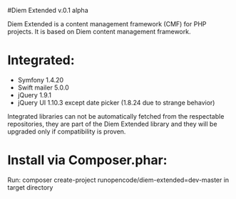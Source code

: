 #Diem Extended v.0.1 alpha

Diem Extended is a content management framework (CMF) for PHP projects. 
It is based on Diem content management framework.

Integrated:
===

- Symfony 1.4.20
- Swift mailer 5.0.0
- jQuery 1.9.1
- jQuery UI 1.10.3 except date picker (1.8.24 due to strange behavior)

Integrated libraries can not be automatically fetched from the respectable repositories, they are part of the
Diem Extended library and they will be upgraded only if compatibility is proven.

Install via Composer.phar:
===

Run: composer create-project runopencode/diem-extended=dev-master in target directory





